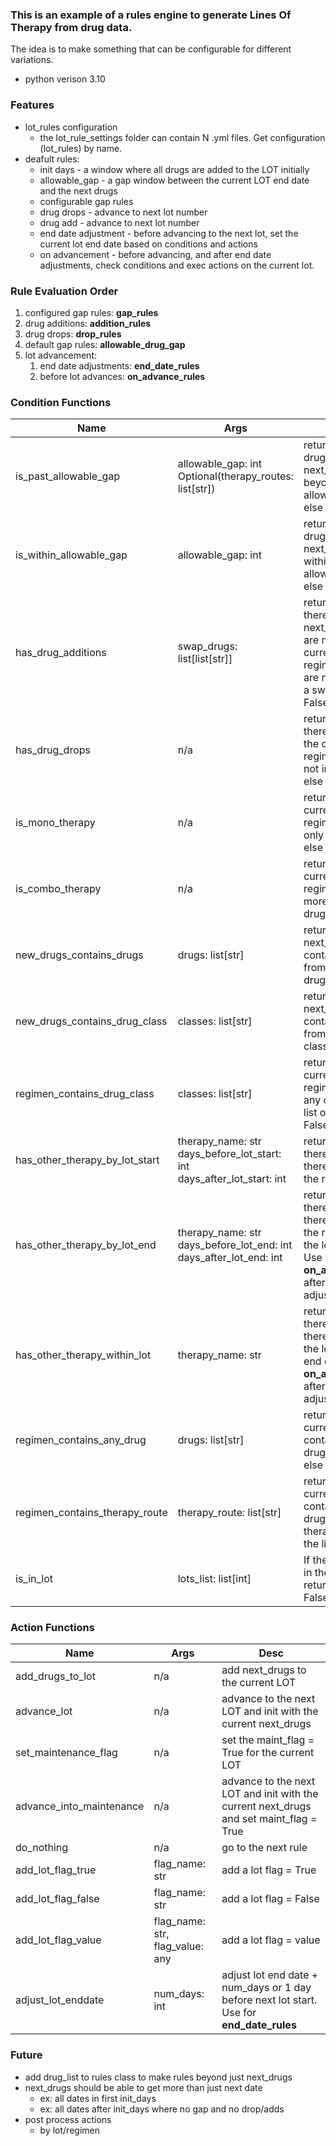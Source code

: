 
### This is an example of a rules engine to generate Lines Of Therapy from drug data. 
The idea is to make something that can be configurable for different variations. 
- python verison 3.10


### Features
- lot_rules configuration
    - the lot_rule_settings folder can contain N .yml files.  Get configuration (lot_rules) by name.
- deafult rules:
    - init days - a window where all drugs are added to the LOT initially
    - allowable_gap - a gap window between the current LOT end date and the next drugs
    - configurable gap rules
    - drug drops - advance to next lot number
    - drug add - advance to next lot number
    - end date adjustment - before advancing to the next lot, set the current lot end date based on conditions and actions
    - on advancement - before advancing, and after end date adjustments, check conditions and exec actions on the current lot.

### Rule Evaluation Order
1. configured gap rules: **gap_rules**
2. drug additions: **addition_rules**
3. drug drops: **drop_rules**
4. default gap rules: **allowable_drug_gap**
5. lot advancement:
    1. end date adjustments: **end_date_rules**
    2. before lot advances: **on_advance_rules**

### Condition Functions
|Name|Args|Desc|
| ----------- | ----------- | ----------- |
| is_past_allowable_gap | allowable_gap: int <br>Optional(therapy_routes: list[str]) | returns True if min drug date in next_drugs is beyond the allowable gap, else False |
| is_within_allowable_gap | allowable_gap: int | returns True if min drug date in next_drugs is within the allowable gap, else False |
| has_drug_additions | swap_drugs: list[list[str]] | returns True if there are drugs in next_drugs that are not in the current LOT regimen and drugs are not mapped in a swap list, else False |
| has_drug_drops | n/a | returns True if there are drugs in the current LOT regimen that are not in next_drugs, else False |
| is_mono_therapy | n/a | returns True if the current LOT regimen contains only one drug, else False |
| is_combo_therapy | n/a | returns True if the current LOT regimen contains more than one drug, else False |
| new_drugs_contains_drugs | drugs: list[str] | returns True if next_drugs contains any drug from a list of drugs, else False |
| new_drugs_contains_drug_class | classes: list[str] | returns True if next_drugs contains any class from a list of classes, else False |
| regimen_contains_drug_class | classes: list[str] | returns True if current LOT regimen contains any class from a list of classes, else False |
| has_other_therapy_by_lot_start | therapy_name: str <br>days_before_lot_start: int <br>days_after_lot_start: int | returns True if there is an 'other thereapy' within the range |
| has_other_therapy_by_lot_end | therapy_name: str <br>days_before_lot_end: int <br>days_after_lot_end: int | returns True if there is an 'other thereapy' within the range around the lot end date.  Use with **on_advance_rules** after lot end adjustments |
| has_other_therapy_within_lot | therapy_name: str | returns True if there is an 'other thereapy' between the lot start and end date.  Use with **on_advance_rules** after lot end adjustments |
| regimen_contains_any_drug | drugs: list[str] | returns True if the current regimen contains any drugs in the list, else False |
| regimen_contains_therapy_route | therapy_route: list[str] | returns True if the current regimen contains any drugs with a therapy_route in the list, else False |
| is_in_lot | lots_list: list[int] | If the current lot is in the lots_list return True, else False |


### Action Functions
|Name|Args|Desc|
| ----------- | ----------- | ----------- |
| add_drugs_to_lot | n/a | add next_drugs to the current LOT |
| advance_lot | n/a | advance to the next LOT and init with the current next_drugs |
| set_maintenance_flag | n/a | set the maint_flag = True for the current LOT |
| advance_into_maintenance | n/a | advance to the next LOT and init with the current next_drugs and set maint_flag = True |
| do_nothing | n/a | go to the next rule |
| add_lot_flag_true | flag_name: str | add a lot flag = True |
| add_lot_flag_false | flag_name: str | add a lot flag = False |
| add_lot_flag_value | flag_name: str, flag_value: any | add a lot flag = value |
| adjust_lot_enddate | num_days: int | adjust lot end date + num_days or 1 day before next lot start.  Use for **end_date_rules**  |



### Future
- add drug_list to rules class to make rules beyond just next_drugs
- next_drugs should be able to get more than just next date 
    - ex: all dates in first init_days
    - ex: all dates after init_days where no gap and no drop/adds
- post process actions
    - by lot/regimen